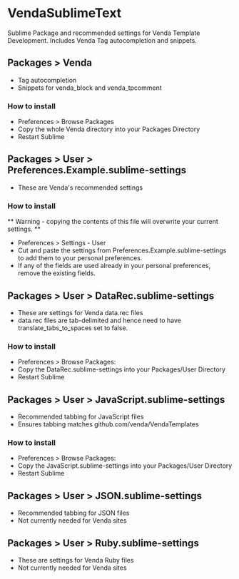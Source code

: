 # VendaSublimeText

Sublime Package and recommended settings for Venda Template Development. Includes Venda Tag autocompletion and snippets.

## Packages > Venda
 * Tag autocompletion
 * Snippets for venda_block and venda_tpcomment

### How to install
 * Preferences > Browse Packages
 * Copy the whole Venda directory into your Packages Directory
 * Restart Sublime

## Packages > User > Preferences.Example.sublime-settings
 * These are Venda's recommended settings

### How to install

** Warning - copying the contents of this file will overwrite your current settings. **

 * Preferences > Settings - User
 * Cut and paste the settings from Preferences.Example.sublime-settings to add them to your personal preferences.
 * If any of the fields are used already in your personal preferences, remove the existing fields.

## Packages > User > DataRec.sublime-settings
 * These are settings for Venda data.rec files
 * data.rec files are tab-delimited and hence need to have translate_tabs_to_spaces set to false.

### How to install
 * Preferences > Browse Packages:
 * Copy the DataRec.sublime-settings into your Packages/User Directory
 * Restart Sublime

## Packages > User > JavaScript.sublime-settings
 * Recommended tabbing for JavaScript files
 * Ensures tabbing matches github.com/venda/VendaTemplates

### How to install
 * Preferences > Browse Packages:
 * Copy the JavaScript.sublime-settings into your Packages/User Directory
 * Restart Sublime

## Packages > User > JSON.sublime-settings
 * Recommended tabbing for JSON files
 * Not currently needed for Venda sites

## Packages > User > Ruby.sublime-settings
 * These are settings for Venda Ruby files
 * Not currently needed for Venda sites
